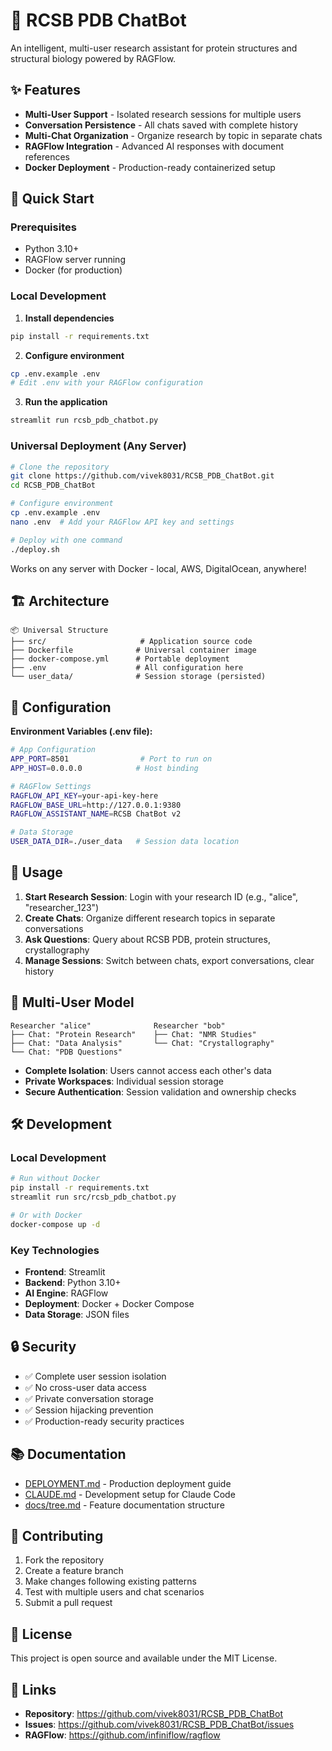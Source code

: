 # 🧬 RCSB PDB ChatBot

An intelligent, multi-user research assistant for protein structures and structural biology powered by RAGFlow.

## ✨ Features

- **Multi-User Support** - Isolated research sessions for multiple users
- **Conversation Persistence** - All chats saved with complete history
- **Multi-Chat Organization** - Organize research by topic in separate chats
- **RAGFlow Integration** - Advanced AI responses with document references
- **Docker Deployment** - Production-ready containerized setup

## 🚀 Quick Start

### Prerequisites
- Python 3.10+
- RAGFlow server running
- Docker (for production)

### Local Development

1. **Install dependencies**
```bash
pip install -r requirements.txt
```

2. **Configure environment**
```bash
cp .env.example .env
# Edit .env with your RAGFlow configuration
```

3. **Run the application**
```bash
streamlit run rcsb_pdb_chatbot.py
```

### Universal Deployment (Any Server)

```bash
# Clone the repository
git clone https://github.com/vivek8031/RCSB_PDB_ChatBot.git
cd RCSB_PDB_ChatBot

# Configure environment
cp .env.example .env
nano .env  # Add your RAGFlow API key and settings

# Deploy with one command
./deploy.sh
```

Works on any server with Docker - local, AWS, DigitalOcean, anywhere!

## 🏗️ Architecture

```
📦 Universal Structure
├── src/                     # Application source code
├── Dockerfile              # Universal container image
├── docker-compose.yml      # Portable deployment
├── .env                    # All configuration here
└── user_data/              # Session storage (persisted)
```

## 🔧 Configuration

**Environment Variables (.env file):**
```bash
# App Configuration
APP_PORT=8501                # Port to run on
APP_HOST=0.0.0.0            # Host binding

# RAGFlow Settings  
RAGFLOW_API_KEY=your-api-key-here
RAGFLOW_BASE_URL=http://127.0.0.1:9380
RAGFLOW_ASSISTANT_NAME=RCSB ChatBot v2

# Data Storage
USER_DATA_DIR=./user_data   # Session data location
```

## 📱 Usage

1. **Start Research Session**: Login with your research ID (e.g., "alice", "researcher_123")
2. **Create Chats**: Organize different research topics in separate conversations
3. **Ask Questions**: Query about RCSB PDB, protein structures, crystallography
4. **Manage Sessions**: Switch between chats, export conversations, clear history

## 🧪 Multi-User Model

```
Researcher "alice"              Researcher "bob"
├── Chat: "Protein Research"    ├── Chat: "NMR Studies"
├── Chat: "Data Analysis"       └── Chat: "Crystallography"
└── Chat: "PDB Questions"
```

- **Complete Isolation**: Users cannot access each other's data
- **Private Workspaces**: Individual session storage
- **Secure Authentication**: Session validation and ownership checks

## 🛠️ Development

### Local Development
```bash
# Run without Docker
pip install -r requirements.txt
streamlit run src/rcsb_pdb_chatbot.py

# Or with Docker
docker-compose up -d
```

### Key Technologies
- **Frontend**: Streamlit
- **Backend**: Python 3.10+
- **AI Engine**: RAGFlow
- **Deployment**: Docker + Docker Compose
- **Data Storage**: JSON files

## 🔒 Security

- ✅ Complete user session isolation
- ✅ No cross-user data access
- ✅ Private conversation storage
- ✅ Session hijacking prevention
- ✅ Production-ready security practices

## 📚 Documentation

- [DEPLOYMENT.md](DEPLOYMENT.md) - Production deployment guide
- [CLAUDE.md](CLAUDE.md) - Development setup for Claude Code
- [docs/tree.md](docs/tree.md) - Feature documentation structure

## 🤝 Contributing

1. Fork the repository
2. Create a feature branch
3. Make changes following existing patterns
4. Test with multiple users and chat scenarios
5. Submit a pull request

## 📄 License

This project is open source and available under the MIT License.

## 🔗 Links

- **Repository**: https://github.com/vivek8031/RCSB_PDB_ChatBot
- **Issues**: https://github.com/vivek8031/RCSB_PDB_ChatBot/issues
- **RAGFlow**: https://github.com/infiniflow/ragflow